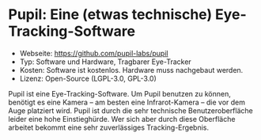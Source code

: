 # Pupil: Eine (etwas technische) Eye-Tracking-Software

- Webseite: https://github.com/pupil-labs/pupil
- Typ: Software und Hardware, Tragbarer Eye-Tracker
- Kosten: Software ist kostenlos. Hardware muss nachgebaut werden.
- Lizenz: Open-Source (LGPL-3.0, GPL-3.0)

Pupil ist eine Eye-Tracking-Software. Um Pupil benutzen zu können, benötigt es eine Kamera – am besten eine Infrarot-Kamera – die vor dem Auge platziert wird. Pupil ist durch die sehr technische Benutzeroberfläche leider eine hohe Einstieghürde. Wer sich aber durch diese Oberfläche arbeitet bekommt eine sehr zuverlässiges Tracking-Ergebnis.
